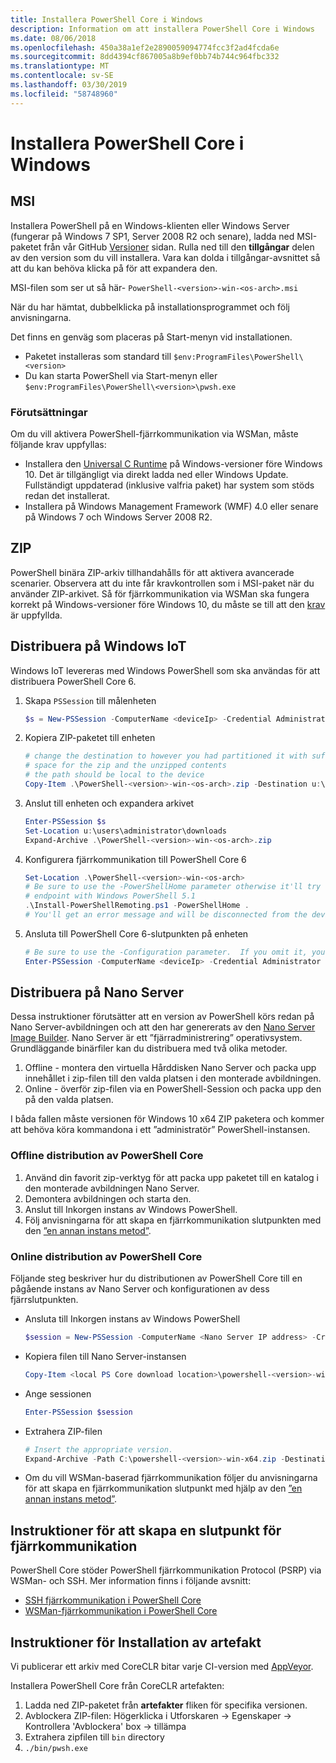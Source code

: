 ```yaml
---
title: Installera PowerShell Core i Windows
description: Information om att installera PowerShell Core i Windows
ms.date: 08/06/2018
ms.openlocfilehash: 450a38a1ef2e2890059094774fcc3f2ad4fcda6e
ms.sourcegitcommit: 8dd4394cf867005a8b9ef0bb74b744c964fbc332
ms.translationtype: MT
ms.contentlocale: sv-SE
ms.lasthandoff: 03/30/2019
ms.locfileid: "58748960"
---
```

# <a name="installing-powershell-core-on-windows"></a>Installera PowerShell Core i Windows

## <a name="msi"></a>MSI

Installera PowerShell på en Windows-klienten eller Windows Server (fungerar på Windows 7 SP1, Server 2008 R2 och senare), ladda ned MSI-paketet från vår GitHub [Versioner][] sidan.  Rulla ned till den **tillgångar** delen av den version som du vill installera.  Vara kan dolda i tillgångar-avsnittet så att du kan behöva klicka på för att expandera den.

MSI-filen som ser ut så här- `PowerShell-<version>-win-<os-arch>.msi`
<!-- TODO: should be updated to point to the Download Center as well -->

När du har hämtat, dubbelklicka på installationsprogrammet och följ anvisningarna.

Det finns en genväg som placeras på Start-menyn vid installationen.

- Paketet installeras som standard till `$env:ProgramFiles\PowerShell\<version>`
- Du kan starta PowerShell via Start-menyn eller `$env:ProgramFiles\PowerShell\<version>\pwsh.exe`

### <a name="prerequisites"></a>Förutsättningar

Om du vill aktivera PowerShell-fjärrkommunikation via WSMan, måste följande krav uppfyllas:

- Installera den [Universal C Runtime](https://www.microsoft.com/download/details.aspx?id=50410) på Windows-versioner före Windows 10.
  Det är tillgängligt via direkt ladda ned eller Windows Update.
  Fullständigt uppdaterad (inklusive valfria paket) har system som stöds redan det installerat.
- Installera på Windows Management Framework (WMF) 4.0 eller senare på Windows 7 och Windows Server 2008 R2.

## <a name="zip"></a>ZIP

PowerShell binära ZIP-arkiv tillhandahålls för att aktivera avancerade scenarier.
Observera att du inte får kravkontrollen som i MSI-paket när du använder ZIP-arkivet.
Så för fjärrkommunikation via WSMan ska fungera korrekt på Windows-versioner före Windows 10, du måste se till att den [krav](#prerequisites) är uppfyllda.

## <a name="deploying-on-windows-iot"></a>Distribuera på Windows IoT

Windows IoT levereras med Windows PowerShell som ska användas för att distribuera PowerShell Core 6.

1. Skapa `PSSession` till målenheten

   ```powershell
   $s = New-PSSession -ComputerName <deviceIp> -Credential Administrator
   ```

2. Kopiera ZIP-paketet till enheten

   ```powershell
   # change the destination to however you had partitioned it with sufficient
   # space for the zip and the unzipped contents
   # the path should be local to the device
   Copy-Item .\PowerShell-<version>-win-<os-arch>.zip -Destination u:\users\administrator\Downloads -ToSession $s
   ```

3. Anslut till enheten och expandera arkivet

   ```powershell
   Enter-PSSession $s
   Set-Location u:\users\administrator\downloads
   Expand-Archive .\PowerShell-<version>-win-<os-arch>.zip
   ```

4. Konfigurera fjärrkommunikation till PowerShell Core 6

   ```powershell
   Set-Location .\PowerShell-<version>-win-<os-arch>
   # Be sure to use the -PowerShellHome parameter otherwise it'll try to create a new
   # endpoint with Windows PowerShell 5.1
   .\Install-PowerShellRemoting.ps1 -PowerShellHome .
   # You'll get an error message and will be disconnected from the device because it has to restart WinRM
   ```

5. Ansluta till PowerShell Core 6-slutpunkten på enheten

   ```powershell
   # Be sure to use the -Configuration parameter.  If you omit it, you will connect to Windows PowerShell 5.1
   Enter-PSSession -ComputerName <deviceIp> -Credential Administrator -Configuration powershell.<version>
   ```

## <a name="deploying-on-nano-server"></a>Distribuera på Nano Server

Dessa instruktioner förutsätter att en version av PowerShell körs redan på Nano Server-avbildningen och att den har genererats av den [Nano Server Image Builder](/windows-server/get-started/deploy-nano-server).
Nano Server är ett ”fjärradministrering” operativsystem. Grundläggande binärfiler kan du distribuera med två olika metoder.

1. Offline - montera den virtuella Hårddisken Nano Server och packa upp innehållet i zip-filen till den valda platsen i den monterade avbildningen.
2. Online - överför zip-filen via en PowerShell-Session och packa upp den på den valda platsen.

I båda fallen måste versionen för Windows 10 x64 ZIP paketera och kommer att behöva köra kommandona i ett ”administratör” PowerShell-instansen.

### <a name="offline-deployment-of-powershell-core"></a>Offline distribution av PowerShell Core

1. Använd din favorit zip-verktyg för att packa upp paketet till en katalog i den monterade avbildningen Nano Server.
2. Demontera avbildningen och starta den.
3. Anslut till Inkorgen instans av Windows PowerShell.
4. Följ anvisningarna för att skapa en fjärrkommunikation slutpunkten med den [”en annan instans metod”](../learn/remoting/wsman-remoting-in-powershell-core.md#executed-by-another-instance-of-powershell-on-behalf-of-the-instance-that-it-will-register).

### <a name="online-deployment-of-powershell-core"></a>Online distribution av PowerShell Core

Följande steg beskriver hur du distributionen av PowerShell Core till en pågående instans av Nano Server och konfigurationen av dess fjärrslutpunkten.

- Ansluta till Inkorgen instans av Windows PowerShell

  ```powershell
  $session = New-PSSession -ComputerName <Nano Server IP address> -Credential <An Administrator account on the system>
  ```

- Kopiera filen till Nano Server-instansen

  ```powershell
  Copy-Item <local PS Core download location>\powershell-<version>-win-x64.zip c:\ -ToSession $session
  ```

- Ange sessionen

  ```powershell
  Enter-PSSession $session
  ```

- Extrahera ZIP-filen

  ```powershell
  # Insert the appropriate version.
  Expand-Archive -Path C:\powershell-<version>-win-x64.zip -DestinationPath "C:\PowerShellCore_<version>"
  ```

- Om du vill WSMan-baserad fjärrkommunikation följer du anvisningarna för att skapa en fjärrkommunikation slutpunkt med hjälp av den [”en annan instans metod”](../learn/remoting/WSMan-Remoting-in-PowerShell-Core.md#executed-by-another-instance-of-powershell-on-behalf-of-the-instance-that-it-will-register).

## <a name="instructions-to-create-a-remoting-endpoint"></a>Instruktioner för att skapa en slutpunkt för fjärrkommunikation

PowerShell Core stöder PowerShell fjärrkommunikation Protocol (PSRP) via WSMan- och SSH.
Mer information finns i följande avsnitt:

- [SSH fjärrkommunikation i PowerShell Core][ssh-remoting]
- [WSMan-fjärrkommunikation i PowerShell Core][wsman-remoting]

## <a name="artifact-installation-instructions"></a>Instruktioner för Installation av artefakt

Vi publicerar ett arkiv med CoreCLR bitar varje CI-version med [AppVeyor][].

Installera PowerShell Core från CoreCLR artefakten:

1. Ladda ned ZIP-paketet från **artefakter** fliken för specifika versionen.
2. Avblockera ZIP-filen: Högerklicka i Utforskaren -> Egenskaper -> Kontrollera 'Avblockera' box -> tillämpa
3. Extrahera zipfilen till `bin` directory
4. `./bin/pwsh.exe`

<!-- [download-center]: TODO -->

[Versioner]: https://github.com/PowerShell/PowerShell/releases
[ssh-remoting]: ../core-powershell/SSH-Remoting-in-PowerShell-Core.md
[wsman-remoting]: ../core-powershell/WSMan-Remoting-in-PowerShell-Core.md
[AppVeyor]: https://ci.appveyor.com/project/PowerShell/powershell
